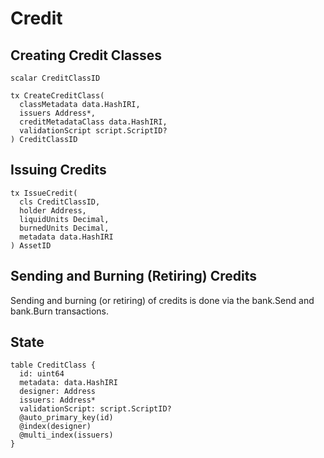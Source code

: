 # Credit

## Creating Credit Classes

```
scalar CreditClassID

tx CreateCreditClass(
  classMetadata data.HashIRI,
  issuers Address*,
  creditMetadataClass data.HashIRI,
  validationScript script.ScriptID?
) CreditClassID
```

## Issuing Credits


```
tx IssueCredit(
  cls CreditClassID,
  holder Address,
  liquidUnits Decimal,
  burnedUnits Decimal,
  metadata data.HashIRI
) AssetID
```

## Sending and Burning (Retiring) Credits

Sending and burning (or retiring) of credits is done via the bank.Send and
bank.Burn transactions.

## State

```text
table CreditClass {
  id: uint64
  metadata: data.HashIRI
  designer: Address
  issuers: Address*
  validationScript: script.ScriptID?
  @auto_primary_key(id)
  @index(designer)
  @multi_index(issuers)
}
```



